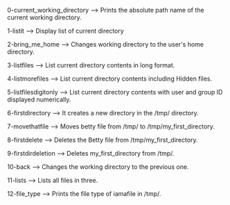0-current_working_directory --> Prints the absolute path name of the current working directory.

1-listit --> Display list of current directory

2-bring_me_home --> Changes working directory to the user's home directory.

3-listfiles --> List current directory contents in long format.

4-listmorefiles --> List current directory contents including Hidden files.

5-listfilesdigitonly --> List current directory contents with user and group ID displayed numerically.

6-firstdirectory --> It creates a new directory in the /tmp/ directory.

7-movethatfile --> Moves betty file from /tmp/ to /tmp/my_first_directory.

8-firstdelete --> Deletes the Betty file from /tmp/my_first_directory.

9-firstdirdeletion --> Deletes my_first_directory from /tmp/.

10-back --> Changes the working directory to the previous one.

11-lists --> Lists all files in three.

12-file_type --> Prints the file type of iamafile in /tmp/.



